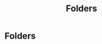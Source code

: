 ﻿---
uid: folders
topic: folders
locale: en
title: Folders
dnneditions: DNN Platform, Evoq Content,Evoq Engage
dnnversion: 09.02.00
parent-topic: assets
related-topics:
---

# Folders
